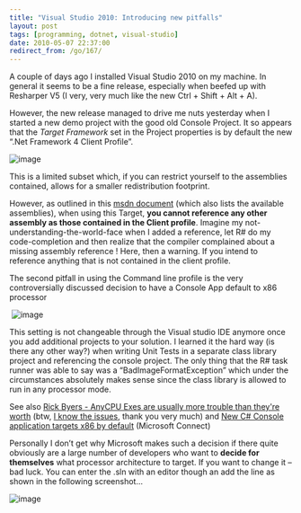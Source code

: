 ```yaml
---
title: "Visual Studio 2010: Introducing new pitfalls"
layout: post
tags: [programming, dotnet, visual-studio]
date: 2010-05-07 22:37:00
redirect_from: /go/167/
---
```


A couple of days ago I installed Visual Studio 2010 on my machine. In general it seems to be a fine release, especially when beefed up with Resharper V5 (I very, very much like the new Ctrl + Shift + Alt + A).

However, the new release managed to drive me nuts yesterday when I started a new demo project with the good old Console Project. It so appears that the _Target Framework_ set in the Project properties is by default the new “.Net Framework 4 Client Profile”. 

![image](http://realfiction.net/assets/image_3.png "image") 

This is a limited subset which, if you can restrict yourself to the assemblies contained, allows for a smaller redistribution footprint.

However, as outlined in this [msdn document](http://msdn.microsoft.com/en-gb/library/cc656912.aspx) (which also lists the available assemblies), when using this Target, **you cannot reference any other assembly as those contained in the Client profile**. Imagine my not-understanding-the-world-face when I added a reference, let R# do my code-completion and then realize that the compiler complained about a missing assembly reference ! Here, then a warning. If you intend to reference anything that is not contained in the client profile.

The second pitfall in using the Command line profile is the very controversially discussed decision to have a Console App default to x86 processor

&nbsp;![image](http://realfiction.net/assets/image_063ac2d2-5e6a-4e49-a5b4-391b8297e427.png "image") 

This setting is not changeable through the Visual studio IDE anymore once you add additional projects to your solution. I learned it the hard way (is there any other way?) when writing Unit Tests in a separate class library project and referencing the console project. The only thing that the R# task runner was able to say was a “BadImageFormatException” which under the circumstances absolutely makes sense since the class library is allowed to run in any processor mode. 

See also [Rick Byers - AnyCPU Exes are usually more trouble than they're worth](http://blogs.msdn.com/rmbyers/archive/2009/06/08/anycpu-exes-are-usually-more-trouble-then-they-re-worth.aspx) (btw, [I know the issues](/go/153), thank you very much) and [New C# Console application targets x86 by default](http://connect.microsoft.com/VisualStudio/feedback/details/455103/new-c-console-application-targets-x86-by-default) (Microsoft Connect)

Personally I don’t get why Microsoft makes such a decision if there quite obviously are a large number of developers who want to **decide for themselves** what processor architecture to target. If you want to change it – bad luck. You can enter the .sln with an editor though an add the line as shown in the following screenshot...

![image](http://realfiction.net/assets/image_b4b6799f-0ce4-4b72-b03b-17df7e356909.png "image")